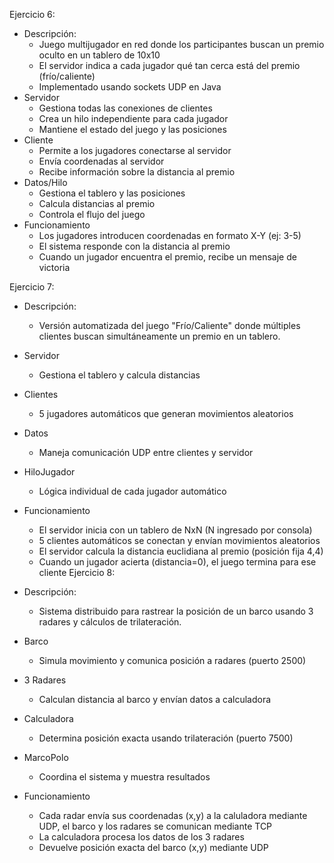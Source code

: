 Ejercicio 6:
  - Descripción:
    - Juego multijugador en red donde los participantes buscan un premio oculto en un tablero de 10x10
    - El servidor indica a cada jugador qué tan cerca está del premio (frío/caliente)
    - Implementado usando sockets UDP en Java
  - Servidor 
    - Gestiona todas las conexiones de clientes
    - Crea un hilo independiente para cada jugador
    - Mantiene el estado del juego y las posiciones
  - Cliente
    - Permite a los jugadores conectarse al servidor
    - Envía coordenadas al servidor
    - Recibe información sobre la distancia al premio
  - Datos/Hilo
    - Gestiona el tablero y las posiciones
    - Calcula distancias al premio
    - Controla el flujo del juego
  - Funcionamiento
    - Los jugadores introducen coordenadas en formato X-Y (ej: 3-5)
    - El sistema responde con la distancia al premio
    - Cuando un jugador encuentra el premio, recibe un mensaje de victoria

Ejercicio 7:
  - Descripción:
    - Versión automatizada del juego "Frío/Caliente" donde múltiples clientes buscan simultáneamente un premio en un tablero.
  - Servidor
    - Gestiona el tablero y calcula distancias
  - Clientes
    - 5 jugadores automáticos que generan movimientos aleatorios
  - Datos
    - Maneja comunicación UDP entre clientes y servidor
  - HiloJugador
    - Lógica individual de cada jugador automático
  - Funcionamiento
    - El servidor inicia con un tablero de NxN (N ingresado por consola)
    - 5 clientes automáticos se conectan y envían movimientos aleatorios
    - El servidor calcula la distancia euclidiana al premio (posición fija 4,4)
    - Cuando un jugador acierta (distancia=0), el juego termina para ese cliente
Ejercicio 8:
  - Descripción:
    - Sistema distribuido para rastrear la posición de un barco usando 3 radares y cálculos de trilateración.
  - Barco
    - Simula movimiento y comunica posición a radares (puerto 2500)
  - 3 Radares
    - Calculan distancia al barco y envían datos a calculadora 
  - Calculadora
    - Determina posición exacta usando trilateración (puerto 7500)
  - MarcoPolo
    - Coordina el sistema y muestra resultados
  
  - Funcionamiento
    - Cada radar envía sus coordenadas (x,y) a la caluladora mediante UDP, el barco y los radares se comunican mediante TCP
    - La calculadora procesa los datos de los 3 radares
    - Devuelve posición exacta del barco (x,y) mediante UDP
  


